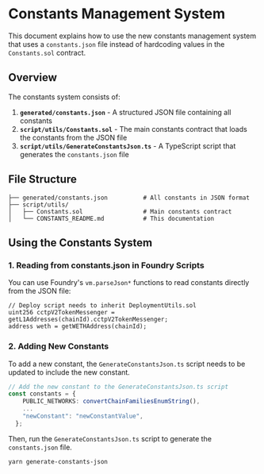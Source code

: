 # Constants Management System

This document explains how to use the new constants management system that uses a `constants.json` file instead of hardcoding values in the `Constants.sol` contract.

## Overview

The constants system consists of:

1. **`generated/constants.json`** - A structured JSON file containing all constants
2. **`script/utils/Constants.sol`** - The main constants contract that loads the constants from the JSON file
3. **`script/utils/GenerateConstantsJson.ts`** - A TypeScript script that generates the `constants.json` file

## File Structure

```
├── generated/constants.json          # All constants in JSON format
├── script/utils/
│   ├── Constants.sol                 # Main constants contract
│   └── CONSTANTS_README.md           # This documentation
```

## Using the Constants System

### 1. Reading from constants.json in Foundry Scripts

You can use Foundry's `vm.parseJson*` functions to read constants directly from the JSON file:

```solidity
// Deploy script needs to inherit DeploymentUtils.sol
uint256 cctpV2TokenMessenger = getL1Addresses(chainId).cctpV2TokenMessenger;
address weth = getWETHAddress(chainId);
```

### 2. Adding New Constants

To add a new constant, the `GenerateConstantsJson.ts` script needs to be updated to include the new constant.

```typescript
// Add the new constant to the GenerateConstantsJson.ts script
const constants = {
    PUBLIC_NETWORKS: convertChainFamiliesEnumString(),
    ...
    "newConstant": "newConstantValue",
  };
```

Then, run the `GenerateConstantsJson.ts` script to generate the `constants.json` file.

```bash
yarn generate-constants-json
```

